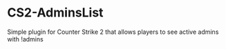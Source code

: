 # CS2-AdminsList
Simple plugin for Counter Strike 2 that allows players to see active admins with !admins
